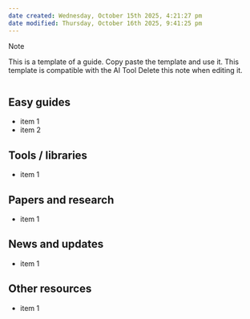```yaml
---
date created: Wednesday, October 15th 2025, 4:21:27 pm
date modified: Thursday, October 16th 2025, 9:41:25 pm
---
```

> [!note]
> This is a template of a guide. Copy paste the template and use it. 
> This template is compatible with the AI Tool 
> Delete this note when editing it. 


```table-of-contents
```
## Easy guides
- item 1
- item 2

## Tools / libraries 
- item 1

## Papers and research
- item 1
## News and updates
- item 1
## Other resources 
- item 1